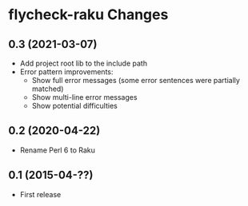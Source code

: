 flycheck-raku Changes
===================

0.3 (2021-03-07)
----------------

- Add project root lib to the include path
- Error pattern improvements:
  - Show full error messages (some error sentences were partially matched)
  - Show multi-line error messages
  - Show potential difficulties

0.2 (2020-04-22)
----------------

- Rename Perl 6 to Raku


0.1 (2015-04-??)
----------------

- First release
